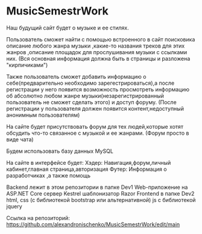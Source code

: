 # MusicSemestrWork
Наш будущий сайт будет о музыке и ее стилях.

Пользователь сможет найти с помощью встроенного в сайт поисковика описание любого жанра музыки  ,какие-то
названия треков для этих жанров ,описание площадок для 
прослушивания музыки с ссылками них.
(Вся основная информация должна быть в страницы и разложена "кирпичиками")

Также пользователь сможет добавить информацию о себе(предварительно необходимо
зарегестрироваться),а после
регистрации у него появится возможность просмотреть информацию об абсолютно любом жанре
музыки(незарегистрированный пользователь не сможет сделать этого) и доступ форуму.
(После регистрации у пользователя должен появится контент,недоступный анонимным пользователям)

На сайте будет присутствовать форум для тех людей,которые хотят обсудить что-то связанное с 
музыкой и ее жанрами.
(Форум просто в виде чата)

Будем использовать базу данных MySQL

На сайте в интерфейсе будет:
Хэдер: Навигация,форум,личный кабинет,главная страница,авторизация
Футер: Информация о разработчиках ,а также помощь

Backend лежит в этом репозитории в папке Dev1 
Web-приложение на ASP.NET Core 
сервер Kestrel
шаблонизатор Razor 
Frontend в папке Dev2 
html, css (с библиотекой bootstrap или альтернативной)
js с библиотекой jquery

Ссылка на репозиторий: https://github.com/alexandronischenko/MusicSemestrWork/edit/main
